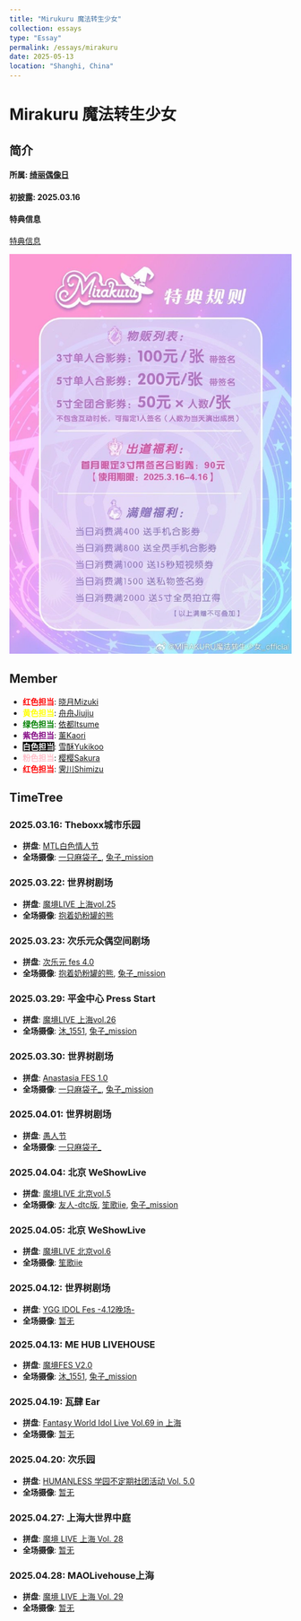 ```yaml
---
title: "Mirukuru 魔法转生少女"
collection: essays
type: "Essay"
permalink: /essays/mirakuru
date: 2025-05-13
location: "Shanghi, China"
---
```



# Mirakuru 魔法转生少女

## 简介

#### 所属: [绮丽偶像日](https://weibo.com/7983156796?refer_flag=1001030103_)

#### 初披露: 2025.03.16

#### 特典信息
[特典信息](https://weibo.com/7983156796/5144509072804296)

![特典信息](./images/特典.jpg)

## Member

- **<span style="color:red;">红色担当</span>**: [晓月Mizuki](https://weibo.com/n/%E6%99%93%E6%9C%88Mizuki_%E6%81%8B%E8%AF%AD%E6%80%AA%E5%85%BD)
- **<span style="color:yellow;">黄色担当</span>**: [舟舟Jiujiu](https://weibo.com/n/%E8%88%9F%E8%88%9Fjiujiu_MIRAKURU)
- **<span style="color:green;">绿色担当</span>**: [依都Itsume](https://weibo.com/n/%E4%BE%9D%E9%83%BDItsume_MIRAKURU)
- **<span style="color:purple;">紫色担当</span>**: [薰Kaori](https://weibo.com/n/%E8%96%B0Kaori_MIRAKURU)
- **<span style="color:white; background-color:black;">白色担当</span>**: [雪酥Yukikoo](https://weibo.com/n/%E9%9B%AA%E9%85%A5Yukikoo_MIRAKURU)
- **<span style="color:pink;">粉色担当</span>**: [樱樱Sakura](https://weibo.com/n/%E6%A8%B1%E6%A8%B1Sakura_MIRAKURU)
- **<span style="color:red;">红色担当</span>**: [霁川Shimizu](https://weibo.com/n/%E9%9C%81%E5%B7%9DShimizu_MIRAKURU)

## TimeTree

### 2025.03.16: Theboxx城市乐园
- **拼盘**: [MTL白色情人节](https://weibo.com/7607627668/5143145360658230)
- **全场摄像**: [一只麻袋子_](https://weibo.com/7963695557/5145153242402160), [兔子_mission](https://weibo.com/2938642847/5146542348436949)

### 2025.03.22: 世界树剧场
- **拼盘**: [魔境LIVE 上海vol.25](https://weibo.com/7921113564/5137194308600102)
- **全场摄像**: [抱着奶粉罐的熊](https://www.bilibili.com/video/BV1YsozYEEXN?buvid=Y64A52649C535FCA472DA7B39DA55A439898&from_spmid=playlist.playlist-detail.0.0&is_story_h5=false&mid=wTbG3HWV%2FdW8Y7MBQBRrGA%3D%3D&plat_id=116&share_from=ugc&share_medium=iphone&share_plat=ios&share_session_id=1E288008-DDCC-436B-9ACD-82AA5B9AFE48&share_source=COPY&share_tag=s_i&spmid=united.player-video-detail.0.0&timestamp=1743070689&unique_k=54HKfDi&up_id=6271436&vd_source=317b15c8675b33fc362bd6f95e55d27b)

### 2025.03.23: 次乐元众偶空间剧场
- **拼盘**: [次乐元 fes 4.0](https://weibo.com/3953679366/5146289977430982)
- **全场摄像**: [抱着奶粉罐的熊](https://www.bilibili.com/video/BV1Gmo6YpEB3?buvid=Y64A52649C535FCA472DA7B39DA55A439898&from_spmid=playlist.playlist-detail.0.0&is_story_h5=false&mid=wTbG3HWV%2FdW8Y7MBQBRrGA%3D%3D&plat_id=116&share_from=ugc&share_medium=iphone&share_plat=ios&share_session_id=2AE887CA-36DA-4465-ABF0-FFB44D22898C&share_source=COPY&share_tag=s_i&spmid=united.player-video-detail.0.0&timestamp=1743070749&unique_k=xbp41PU&up_id=6271436&vd_source=317b15c8675b33fc362bd6f95e55d27b), [兔子_mission](https://weibo.com/2938642847/5149474641939410)

### 2025.03.29: 平金中心 Press Start
- **拼盘**: [魔境LIVE 上海vol.26](https://weibo.com/7921113564/5145248545112505)
- **全场摄像**: [沐_1551](https://weibo.com/7855924295/5150325741979291), [兔子_mission](https://weibo.com/2938642847/5150343161450954)

### 2025.03.30: 世界树剧场
- **拼盘**: [Anastasia FES 1.0](https://weibo.com/3700338813/5148869635343209)
- **全场摄像**: [一只麻袋子_](https://weibo.com/7963695557/5150252474569743), [兔子_mission](https://weibo.com/2938642847/5151481972656743)

### 2025.04.01: 世界树剧场
- **拼盘**: [愚人节](https://weibo.com/7983156796/5150018547486446)
- **全场摄像**: [一只麻袋子_](https://weibo.com/7963695557/5151013271241243)

### 2025.04.04: 北京 WeShowLive
- **拼盘**: [魔境LIVE 北京vol.5](https://weibo.com/7921113564/5138965629509041)
- **全场摄像**: [友人-dtc版](https://weibo.com/5225585717/5151798399077832), [笙歌iie](https://weibo.com/5516199505/5152809091596959), [兔子_mission](https://weibo.com/2938642847/5153574024122300)

### 2025.04.05: 北京 WeShowLive
- **拼盘**: [魔境LIVE 北京vol.6](https://weibo.com/7921113564/5138965629509041)
- **全场摄像**: [笙歌iie](https://weibo.com/5516199505/5152853028244434)

### 2025.04.12: 世界树剧场
- **拼盘**: [YGG IDOL Fes -4.12晚场-](https://weibo.com/7925328421/5153617041167792)
- **全场摄像**: [暂无](#)

### 2025.04.13: ME HUB LIVEHOUSE
- **拼盘**: [魔境FES V2.0](https://weibo.com/7921113564/5141864450623405)
- **全场摄像**: [沐_1551](https://weibo.com/7855924295/5155372487934059), [兔子_mission](https://weibo.com/2938642847/5157745095869015)

### 2025.04.19: 瓦肆 Ear
- **拼盘**: [Fantasy World Idol Live Vol.69 in 上海](https://weibo.com/5603058452/5154324331892968)
- **全场摄像**: [暂无](#)

### 2025.04.20: 次乐园
- **拼盘**: [HUMANLESS 学园不定期社团活动 Vol. 5.0](https://weibo.com/7854000713/5152132547218750)
- **全场摄像**: [暂无](#)

### 2025.04.27: 上海大世界中庭
- **拼盘**: [魔境 LIVE 上海 Vol. 28](https://weibo.com/7921113564/5150051500560492)
- **全场摄像**: [暂无](#)

### 2025.04.28: MAOLivehouse上海
- **拼盘**: [魔境 LIVE 上海 Vol. 29](https://weibo.com/7921113564/5150051500560492)
- **全场摄像**: [暂无](#)